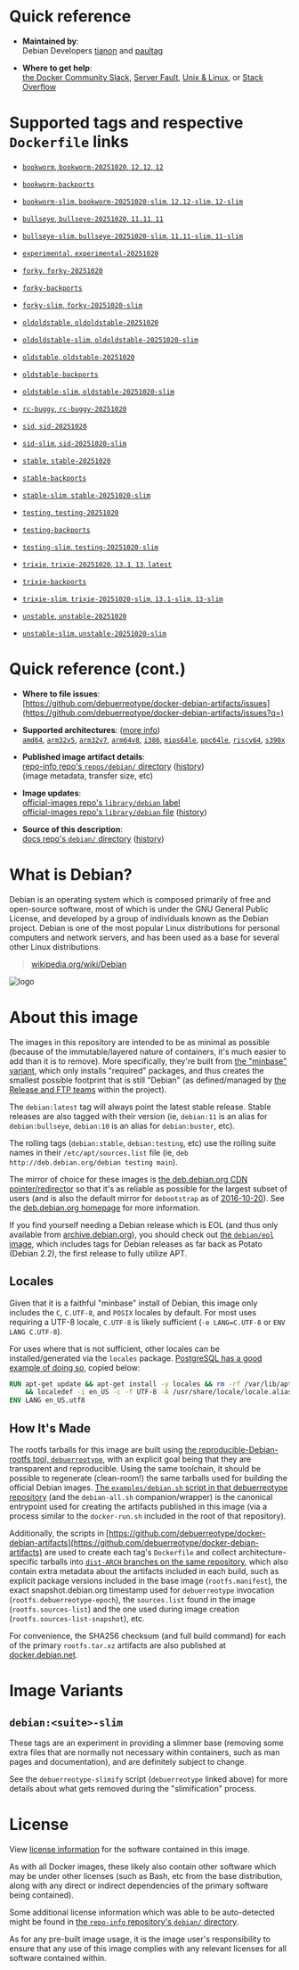 <!--

********************************************************************************

WARNING:

    DO NOT EDIT "debian/README.md"

    IT IS AUTO-GENERATED

    (from the other files in "debian/" combined with a set of templates)

********************************************************************************

-->

# Quick reference

-	**Maintained by**:  
	Debian Developers [tianon](https://qa.debian.org/developer.php?login=tianon) and [paultag](https://qa.debian.org/developer.php?login=paultag)

-	**Where to get help**:  
	[the Docker Community Slack](https://dockr.ly/comm-slack), [Server Fault](https://serverfault.com/help/on-topic), [Unix & Linux](https://unix.stackexchange.com/help/on-topic), or [Stack Overflow](https://stackoverflow.com/help/on-topic)

# Supported tags and respective `Dockerfile` links

-	[`bookworm`, `bookworm-20251020`, `12.12`, `12`](https://github.com/debuerreotype/docker-debian-artifacts/blob/3b7829b548d4836ed5eb59d065d5f47d50a27edb/bookworm/oci/index.json)

-	[`bookworm-backports`](https://github.com/debuerreotype/docker-debian-artifacts/blob/3b7829b548d4836ed5eb59d065d5f47d50a27edb/bookworm/backports/Dockerfile)

-	[`bookworm-slim`, `bookworm-20251020-slim`, `12.12-slim`, `12-slim`](https://github.com/debuerreotype/docker-debian-artifacts/blob/3b7829b548d4836ed5eb59d065d5f47d50a27edb/bookworm/slim/oci/index.json)

-	[`bullseye`, `bullseye-20251020`, `11.11`, `11`](https://github.com/debuerreotype/docker-debian-artifacts/blob/3b7829b548d4836ed5eb59d065d5f47d50a27edb/bullseye/oci/index.json)

-	[`bullseye-slim`, `bullseye-20251020-slim`, `11.11-slim`, `11-slim`](https://github.com/debuerreotype/docker-debian-artifacts/blob/3b7829b548d4836ed5eb59d065d5f47d50a27edb/bullseye/slim/oci/index.json)

-	[`experimental`, `experimental-20251020`](https://github.com/debuerreotype/docker-debian-artifacts/blob/3b7829b548d4836ed5eb59d065d5f47d50a27edb/experimental/Dockerfile)

-	[`forky`, `forky-20251020`](https://github.com/debuerreotype/docker-debian-artifacts/blob/3b7829b548d4836ed5eb59d065d5f47d50a27edb/forky/oci/index.json)

-	[`forky-backports`](https://github.com/debuerreotype/docker-debian-artifacts/blob/3b7829b548d4836ed5eb59d065d5f47d50a27edb/forky/backports/Dockerfile)

-	[`forky-slim`, `forky-20251020-slim`](https://github.com/debuerreotype/docker-debian-artifacts/blob/3b7829b548d4836ed5eb59d065d5f47d50a27edb/forky/slim/oci/index.json)

-	[`oldoldstable`, `oldoldstable-20251020`](https://github.com/debuerreotype/docker-debian-artifacts/blob/3b7829b548d4836ed5eb59d065d5f47d50a27edb/oldoldstable/oci/index.json)

-	[`oldoldstable-slim`, `oldoldstable-20251020-slim`](https://github.com/debuerreotype/docker-debian-artifacts/blob/3b7829b548d4836ed5eb59d065d5f47d50a27edb/oldoldstable/slim/oci/index.json)

-	[`oldstable`, `oldstable-20251020`](https://github.com/debuerreotype/docker-debian-artifacts/blob/3b7829b548d4836ed5eb59d065d5f47d50a27edb/oldstable/oci/index.json)

-	[`oldstable-backports`](https://github.com/debuerreotype/docker-debian-artifacts/blob/3b7829b548d4836ed5eb59d065d5f47d50a27edb/oldstable/backports/Dockerfile)

-	[`oldstable-slim`, `oldstable-20251020-slim`](https://github.com/debuerreotype/docker-debian-artifacts/blob/3b7829b548d4836ed5eb59d065d5f47d50a27edb/oldstable/slim/oci/index.json)

-	[`rc-buggy`, `rc-buggy-20251020`](https://github.com/debuerreotype/docker-debian-artifacts/blob/3b7829b548d4836ed5eb59d065d5f47d50a27edb/rc-buggy/Dockerfile)

-	[`sid`, `sid-20251020`](https://github.com/debuerreotype/docker-debian-artifacts/blob/3b7829b548d4836ed5eb59d065d5f47d50a27edb/sid/oci/index.json)

-	[`sid-slim`, `sid-20251020-slim`](https://github.com/debuerreotype/docker-debian-artifacts/blob/3b7829b548d4836ed5eb59d065d5f47d50a27edb/sid/slim/oci/index.json)

-	[`stable`, `stable-20251020`](https://github.com/debuerreotype/docker-debian-artifacts/blob/3b7829b548d4836ed5eb59d065d5f47d50a27edb/stable/oci/index.json)

-	[`stable-backports`](https://github.com/debuerreotype/docker-debian-artifacts/blob/3b7829b548d4836ed5eb59d065d5f47d50a27edb/stable/backports/Dockerfile)

-	[`stable-slim`, `stable-20251020-slim`](https://github.com/debuerreotype/docker-debian-artifacts/blob/3b7829b548d4836ed5eb59d065d5f47d50a27edb/stable/slim/oci/index.json)

-	[`testing`, `testing-20251020`](https://github.com/debuerreotype/docker-debian-artifacts/blob/3b7829b548d4836ed5eb59d065d5f47d50a27edb/testing/oci/index.json)

-	[`testing-backports`](https://github.com/debuerreotype/docker-debian-artifacts/blob/3b7829b548d4836ed5eb59d065d5f47d50a27edb/testing/backports/Dockerfile)

-	[`testing-slim`, `testing-20251020-slim`](https://github.com/debuerreotype/docker-debian-artifacts/blob/3b7829b548d4836ed5eb59d065d5f47d50a27edb/testing/slim/oci/index.json)

-	[`trixie`, `trixie-20251020`, `13.1`, `13`, `latest`](https://github.com/debuerreotype/docker-debian-artifacts/blob/3b7829b548d4836ed5eb59d065d5f47d50a27edb/trixie/oci/index.json)

-	[`trixie-backports`](https://github.com/debuerreotype/docker-debian-artifacts/blob/3b7829b548d4836ed5eb59d065d5f47d50a27edb/trixie/backports/Dockerfile)

-	[`trixie-slim`, `trixie-20251020-slim`, `13.1-slim`, `13-slim`](https://github.com/debuerreotype/docker-debian-artifacts/blob/3b7829b548d4836ed5eb59d065d5f47d50a27edb/trixie/slim/oci/index.json)

-	[`unstable`, `unstable-20251020`](https://github.com/debuerreotype/docker-debian-artifacts/blob/3b7829b548d4836ed5eb59d065d5f47d50a27edb/unstable/oci/index.json)

-	[`unstable-slim`, `unstable-20251020-slim`](https://github.com/debuerreotype/docker-debian-artifacts/blob/3b7829b548d4836ed5eb59d065d5f47d50a27edb/unstable/slim/oci/index.json)

# Quick reference (cont.)

-	**Where to file issues**:  
	[https://github.com/debuerreotype/docker-debian-artifacts/issues](https://github.com/debuerreotype/docker-debian-artifacts/issues?q=)

-	**Supported architectures**: ([more info](https://github.com/docker-library/official-images#architectures-other-than-amd64))  
	[`amd64`](https://hub.docker.com/r/amd64/debian/), [`arm32v5`](https://hub.docker.com/r/arm32v5/debian/), [`arm32v7`](https://hub.docker.com/r/arm32v7/debian/), [`arm64v8`](https://hub.docker.com/r/arm64v8/debian/), [`i386`](https://hub.docker.com/r/i386/debian/), [`mips64le`](https://hub.docker.com/r/mips64le/debian/), [`ppc64le`](https://hub.docker.com/r/ppc64le/debian/), [`riscv64`](https://hub.docker.com/r/riscv64/debian/), [`s390x`](https://hub.docker.com/r/s390x/debian/)

-	**Published image artifact details**:  
	[repo-info repo's `repos/debian/` directory](https://github.com/docker-library/repo-info/blob/master/repos/debian) ([history](https://github.com/docker-library/repo-info/commits/master/repos/debian))  
	(image metadata, transfer size, etc)

-	**Image updates**:  
	[official-images repo's `library/debian` label](https://github.com/docker-library/official-images/issues?q=label%3Alibrary%2Fdebian)  
	[official-images repo's `library/debian` file](https://github.com/docker-library/official-images/blob/master/library/debian) ([history](https://github.com/docker-library/official-images/commits/master/library/debian))

-	**Source of this description**:  
	[docs repo's `debian/` directory](https://github.com/docker-library/docs/tree/master/debian) ([history](https://github.com/docker-library/docs/commits/master/debian))

# What is Debian?

Debian is an operating system which is composed primarily of free and open-source software, most of which is under the GNU General Public License, and developed by a group of individuals known as the Debian project. Debian is one of the most popular Linux distributions for personal computers and network servers, and has been used as a base for several other Linux distributions.

> [wikipedia.org/wiki/Debian](https://en.wikipedia.org/wiki/Debian)

![logo](https://raw.githubusercontent.com/docker-library/docs/b449be7df57e9ed9086bb5821bfb5d6cdc5d67a4/debian/logo.png)

# About this image

The images in this repository are intended to be as minimal as possible (because of the immutable/layered nature of containers, it's much easier to add than it is to remove). More specifically, they're built from [the "minbase" variant](https://manpages.debian.org/stable/debootstrap/debootstrap.8.en.html#variant=minbase_buildd_fakechroot), which only installs "required" packages, and thus creates the smallest possible footprint that is still "Debian" (as defined/managed by [the Release and FTP teams](https://www.debian.org/intro/organization#distribution) within the project).

The `debian:latest` tag will always point the latest stable release. Stable releases are also tagged with their version (ie, `debian:11` is an alias for `debian:bullseye`, `debian:10` is an alias for `debian:buster`, etc).

The rolling tags (`debian:stable`, `debian:testing`, etc) use the rolling suite names in their `/etc/apt/sources.list` file (ie, `deb http://deb.debian.org/debian testing main`).

The mirror of choice for these images is [the deb.debian.org CDN pointer/redirector](https://deb.debian.org) so that it's as reliable as possible for the largest subset of users (and is also the default mirror for `debootstrap` as of [2016-10-20](https://anonscm.debian.org/cgit/d-i/debootstrap.git/commit/?id=9e8bc60ad1ccf3a25ce7890526b70059f3e770de)). See the [deb.debian.org homepage](https://deb.debian.org) for more information.

If you find yourself needing a Debian release which is EOL (and thus only available from [archive.debian.org](http://archive.debian.org)), you should check out [the `debian/eol` image](https://hub.docker.com/r/debian/eol/), which includes tags for Debian releases as far back as Potato (Debian 2.2), the first release to fully utilize APT.

## Locales

Given that it is a faithful "minbase" install of Debian, this image only includes the `C`, `C.UTF-8`, and `POSIX` locales by default. For most uses requiring a UTF-8 locale, `C.UTF-8` is likely sufficient (`-e LANG=C.UTF-8` or `ENV LANG C.UTF-8`).

For uses where that is not sufficient, other locales can be installed/generated via the `locales` package. [PostgreSQL has a good example of doing so](https://github.com/docker-library/postgres/blob/69bc540ecfffecce72d49fa7e4a46680350037f9/9.6/Dockerfile#L21-L24), copied below:

```dockerfile
RUN apt-get update && apt-get install -y locales && rm -rf /var/lib/apt/lists/* \
	&& localedef -i en_US -c -f UTF-8 -A /usr/share/locale/locale.alias en_US.UTF-8
ENV LANG en_US.utf8
```

## How It's Made

The rootfs tarballs for this image are built using [the reproducible-Debian-rootfs tool, `debuerreotype`](https://github.com/debuerreotype/debuerreotype), with an explicit goal being that they are transparent and reproducible. Using the same toolchain, it should be possible to regenerate (clean-room!) the same tarballs used for building the official Debian images. [The `examples/debian.sh` script in that debuerreotype repository](https://github.com/debuerreotype/debuerreotype/blob/master/examples/debian.sh) (and the `debian-all.sh` companion/wrapper) is the canonical entrypoint used for creating the artifacts published in this image (via a process similar to the `docker-run.sh` included in the root of that repository).

Additionally, the scripts in [https://github.com/debuerreotype/docker-debian-artifacts](https://github.com/debuerreotype/docker-debian-artifacts) are used to create each tag's `Dockerfile` and collect architecture-specific tarballs into [`dist-ARCH` branches on the same repository](https://github.com/debuerreotype/docker-debian-artifacts/branches), which also contain extra metadata about the artifacts included in each build, such as explicit package versions included in the base image (`rootfs.manifest`), the exact snapshot.debian.org timestamp used for `debuerreotype` invocation (`rootfs.debuerreotype-epoch`), the `sources.list` found in the image (`rootfs.sources-list`) and the one used during image creation (`rootfs.sources-list-snapshot`), etc.

For convenience, the SHA256 checksum (and full build command) for each of the primary `rootfs.tar.xz` artifacts are also published at [docker.debian.net](https://docker.debian.net/).

# Image Variants

## `debian:<suite>-slim`

These tags are an experiment in providing a slimmer base (removing some extra files that are normally not necessary within containers, such as man pages and documentation), and are definitely subject to change.

See the `debuerreotype-slimify` script (`debuerreotype` linked above) for more details about what gets removed during the "slimification" process.

# License

View [license information](https://www.debian.org/social_contract#guidelines) for the software contained in this image.

As with all Docker images, these likely also contain other software which may be under other licenses (such as Bash, etc from the base distribution, along with any direct or indirect dependencies of the primary software being contained).

Some additional license information which was able to be auto-detected might be found in [the `repo-info` repository's `debian/` directory](https://github.com/docker-library/repo-info/tree/master/repos/debian).

As for any pre-built image usage, it is the image user's responsibility to ensure that any use of this image complies with any relevant licenses for all software contained within.
